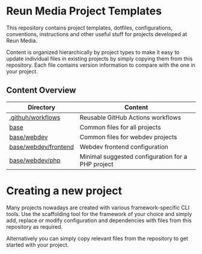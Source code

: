 # Reun Media Project Templates

This repository contains project templates, dotfiles, configurations,
conventions, instructions and other useful stuff for projects developed at
Reun Media.

Content is organized hierarchically by project types to make it easy to update
individual files in existing projects by simply copying them from this
repository. Each file contains version information to compare with the one in
your project.

## Content Overview

| Directory                                      | Content                                           |
| ---------------------------------------------- | ------------------------------------------------- |
| [.githuh/workflows](.github/workflows)         | Reusable GitHub Actions workflows                 |
| [base](./base)                                 | Common files for all projects                     |
| [base/webdev](./base/webdev)                   | Common files for webdev projects                  |
| [base/webdev/frontend](./base/webdev/frontend) | Webdev frontend configuration                     |
| [base/webdev/php](./base/webdev/php)           | Minimal suggested configuration for a PHP project |

# Creating a new project

Many projects nowadays are created with various framework-specific CLI tools.
Use the scaffolding tool for the framework of your choice and simply add,
replace or modify configuration and dependencies with files from this repository
as required.

Alternatively you can simply copy relevant files from the repository to get
started with your project.
